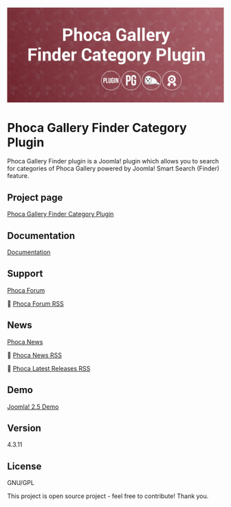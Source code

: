 



![Phoca Gallery Finder Category Plugin](https://github.com/PhocaCz/PhocaGalleryFinderCategoryPlugin/blob/master/phocagallerycategory.png)

# Phoca Gallery Finder Category Plugin



Phoca Gallery Finder plugin is a Joomla! plugin which allows you to search for categories of Phoca Gallery powered by Joomla! Smart Search (Finder) feature.



## Project page

[Phoca Gallery Finder Category Plugin](https://www.phoca.cz/phoca-gallery-finder-plugin)



## Documentation

[Documentation](https://www.phoca.cz/documentation/category/106-phoca-gallery-finder-plugin)



## Support

[Phoca Forum](https://www.phoca.cz/forum)

:bell: [Phoca Forum RSS](https://www.phoca.cz/forum/app.php/feed)



## News

[Phoca News](https://www.phoca.cz/news)

:bell: [Phoca News RSS](https://www.phoca.cz/news?format=feed&type=rss)

:bell: [Phoca Latest Releases RSS](https://www.phoca.cz/download/feed/111?format=feed&type=rss)



## Demo

[Joomla! 2.5 Demo](https://www.phoca.cz/joomlademo/)



## Version

4.3.11



## License

GNU/GPL



This project is open source project - feel free to contribute! Thank you.
